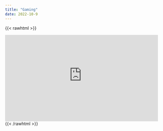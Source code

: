 ```yaml
---
title: "Gaming"
date: 2022-10-9
---
```


{{< rawhtml >}}
<div style="position: relative; padding-top: 56.25%;"><iframe src="https://customer-nqr1cy6xpbbv13gu.cloudflarestream.com/817583bd076706ef81bc485f7dd4ec58/iframe" style="border: none; position: absolute; top: 0; left: 0; height: 100%; width: 100%;" allow="accelerometer; gyroscope; autoplay; encrypted-media; picture-in-picture;" allowfullscreen="true"></iframe></div>
{{< /rawhtml >}}
